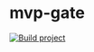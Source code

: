 # mvp-gate

[![Build project](https://github.com/Vojtech-Sassmann/mvp-gate/actions/workflows/build.yaml/badge.svg)](https://github.com/Vojtech-Sassmann/mvp-gate/actions/workflows/build.yaml)
